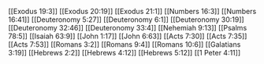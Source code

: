 [[Exodus 19:3]]
[[Exodus 20:19]]
[[Exodus 21:1]]
[[Numbers 16:3]]
[[Numbers 16:41]]
[[Deuteronomy 5:27]]
[[Deuteronomy 6:1]]
[[Deuteronomy 30:19]]
[[Deuteronomy 32:46]]
[[Deuteronomy 33:4]]
[[Nehemiah 9:13]]
[[Psalms 78:5]]
[[Isaiah 63:9]]
[[John 1:17]]
[[John 6:63]]
[[Acts 7:30]]
[[Acts 7:35]]
[[Acts 7:53]]
[[Romans 3:2]]
[[Romans 9:4]]
[[Romans 10:6]]
[[Galatians 3:19]]
[[Hebrews 2:2]]
[[Hebrews 4:12]]
[[Hebrews 5:12]]
[[1 Peter 4:11]]
